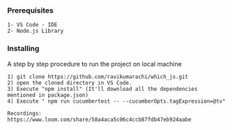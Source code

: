 ### Prerequisites
```
1- VS Code - IDE
2- Node.js Library
```

### Installing
A step by step procedure to run the project on local machine

```
1) git clone https://github.com/ravikumarachi/which_js.git
2) open the cloned directory in VS Code.
3) Execute "npm install" (It'll download all the dependencies mentioned in package.json)
4) Execute " npm run cucumbertest -- --cucumberOpts.tagExpression=@tv" 

Recordings: https://www.loom.com/share/58a4aca5c06c4ccb87fdb47eb924aabe
```

